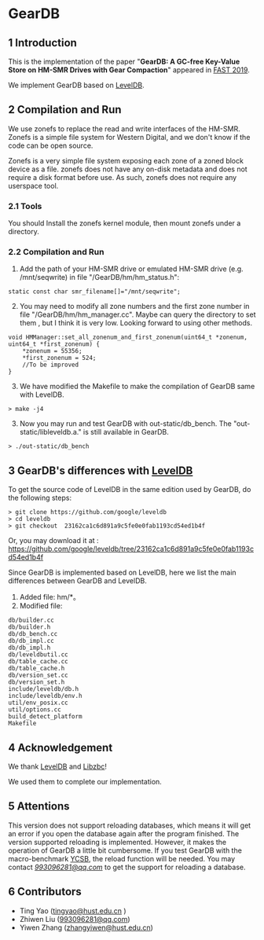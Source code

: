 # GearDB
## 1 Introduction
This is the implementation of the paper "**GearDB: A GC-free Key-Value Store on HM-SMR Drives with Gear Compaction**" appeared in [FAST 2019](https://www.usenix.org/conference/fast19).

We implement GearDB based on [LevelDB](https://github.com/google/leveldb).




## 2 Compilation and Run
We use zonefs to replace the read and write interfaces of the HM-SMR. Zonefs is a simple file system for Western Digital, and we don't know if the code can be open source.


Zonefs is a very simple file system exposing each zone of a zoned block device
as a file. zonefs does not have any on-disk metadata and does not require a
disk format before use. As such, zonefs does not require any userspace tool.



### 2.1 Tools
You should Install the zonefs kernel module, then mount zonefs under a directory.


### 2.2 Compilation and Run 

1. Add the path of your HM-SMR drive or emulated HM-SMR drive (e.g. /mnt/seqwrite) in file "/GearDB/hm/hm_status.h":
```
static const char smr_filename[]="/mnt/seqwrite";
```
2. You may need to modify all zone numbers and the first zone number in file "/GearDB/hm/hm_manager.cc". Maybe can query the directory to set them , but I think it is very low. Looking forward to using other methods.
```
void HMManager::set_all_zonenum_and_first_zonenum(uint64_t *zonenum, uint64_t *first_zonenum) {
    *zonenum = 55356;
    *first_zonenum = 524;
    //To be improved
}
```
3. We have modified the Makefile to make the compilation of GearDB same with LevelDB. 

```
> make -j4
```
3. Now you may run and test GearDB with out-static/db_bench. The "out-static/libleveldb.a." is still available in GearDB.
```
> ./out-static/db_bench
```
## 3 GearDB's differences with [LevelDB](https://github.com/google/leveldb)
To get the source code of LevelDB in the same edition used by GearDB,  do the following steps:

```
> git clone https://github.com/google/leveldb
> cd leveldb
> git checkout  23162ca1c6d891a9c5fe0e0fab1193cd54ed1b4f
```
Or, you may download it at : <https://github.com/google/leveldb/tree/23162ca1c6d891a9c5fe0e0fab1193cd54ed1b4f> 

Since GearDB is implemented based on LevelDB, here we list the main differences between GearDB and LevelDB.

1. Added file: hm/*。
2. Modified file:  

```
db/builder.cc
db/builder.h
db/db_bench.cc
db/db_impl.cc
db/db_impl.h
db/leveldbutil.cc
db/table_cache.cc
db/table_cache.h
db/version_set.cc
db/version_set.h
include/leveldb/db.h
include/leveldb/env.h
util/env_posix.cc
util/options.cc
build_detect_platform
Makefile
```
## 4 Acknowledgement
We thank [LevelDB](https://github.com/google/leveldb) and [Libzbc](https://github.com/hgst/libzbc)! 

We used them to complete our implementation.



## 5 Attentions
This version does not support reloading databases, which means it will get an error if you open the database again after the program finished. The version supported reloading is implemented. However, it makes the operation of GearDB a little bit cumbersome. If you test GearDB with the macro-benchmark [YCSB](https://github.com/brianfrankcooper/YCSB.git), the reload function will be needed. You may contact *993096281@qq.com* to get the support for reloading a database. 



## 6 Contributors
- Ting Yao ([tingyao@hust.edu.cn](mailto:tingyao@hust.edu.cn) )
- Zhiwen Liu (993096281@qq.com)
- Yiwen Zhang (zhangyiwen@hust.edu.cn)